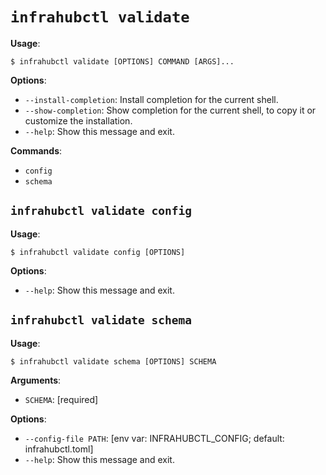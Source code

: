 # `infrahubctl validate`

**Usage**:

```console
$ infrahubctl validate [OPTIONS] COMMAND [ARGS]...
```

**Options**:

* `--install-completion`: Install completion for the current shell.
* `--show-completion`: Show completion for the current shell, to copy it or customize the installation.
* `--help`: Show this message and exit.

**Commands**:

* `config`
* `schema`

## `infrahubctl validate config`

**Usage**:

```console
$ infrahubctl validate config [OPTIONS]
```

**Options**:

* `--help`: Show this message and exit.

## `infrahubctl validate schema`

**Usage**:

```console
$ infrahubctl validate schema [OPTIONS] SCHEMA
```

**Arguments**:

* `SCHEMA`: [required]

**Options**:

* `--config-file PATH`: [env var: INFRAHUBCTL_CONFIG; default: infrahubctl.toml]
* `--help`: Show this message and exit.
